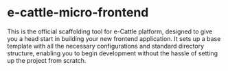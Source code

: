 # e-cattle-micro-frontend
This is the official scaffolding tool for e-Cattle platform, designed to give you a head start in building your new frontend application. It sets up a base template with all the necessary configurations and standard directory structure, enabling you to begin development without the hassle of setting up the project from scratch.
